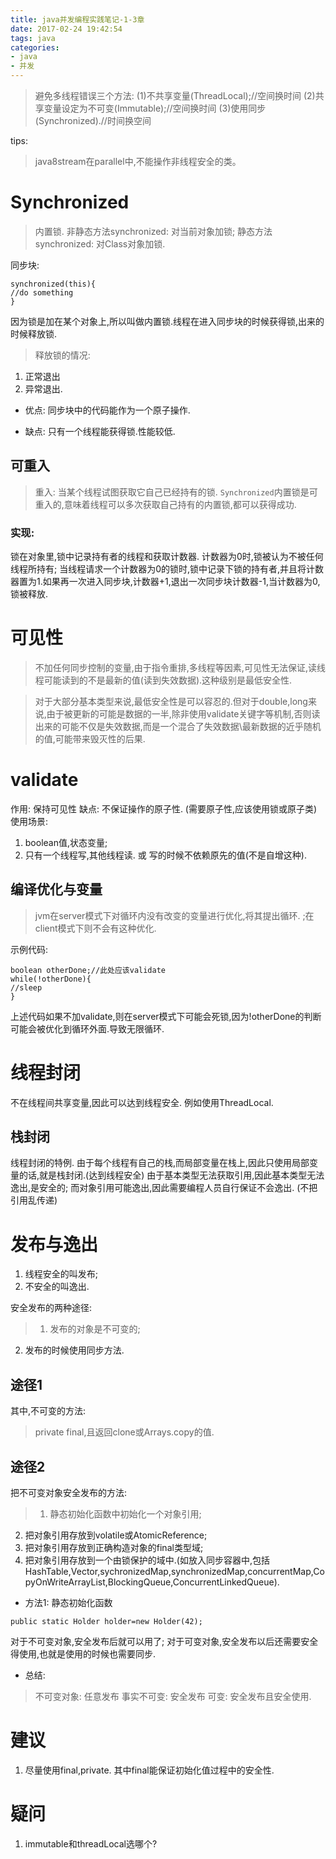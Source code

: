 ```yaml
---
title: java并发编程实践笔记-1-3章
date: 2017-02-24 19:42:54
tags: java
categories:
- java
- 并发
---
```



>避免多线程错误三个方法:
(1)不共享变量(ThreadLocal);//空间换时间
(2)共享变量设定为不可变(Immutable);//空间换时间
(3)使用同步(Synchronized).//时间换空间

tips: 
> java8stream在parallel中,不能操作非线程安全的类。


# Synchronized
> 内置锁.
非静态方法synchronized: 对当前对象加锁;
  静态方法synchronized: 对Class对象加锁.

同步块:
```
synchronized(this){
//do something
}
```
因为锁是加在某个对象上,所以叫做内置锁.线程在进入同步块的时候获得锁,出来的时候释放锁.
> 释放锁的情况:
1. 正常退出
2. 异常退出.

- 优点:
同步块中的代码能作为一个原子操作.

- 缺点:
只有一个线程能获得锁.性能较低.


## 可重入
>重入: 当某个线程试图获取它自己已经持有的锁.
`Synchronized`内置锁是可重入的,意味着线程可以多次获取自己持有的内置锁,都可以获得成功.

### 实现:
锁在对象里,锁中记录持有者的线程和获取计数器.
计数器为0时,锁被认为不被任何线程所持有;
当线程请求一个计数器为0的锁时,锁中记录下锁的持有者,并且将计数器置为1.如果再一次进入同步块,计数器+1,退出一次同步块计数器-1,当计数器为0,锁被释放.


# 可见性
> 不加任何同步控制的变量,由于指令重排,多线程等因素,可见性无法保证,读线程可能读到的不是最新的值(读到失效数据).这种级别是最低安全性.

> 对于大部分基本类型来说,最低安全性是可以容忍的.但对于double,long来说,由于被更新的可能是数据的一半,除非使用validate关键字等机制,否则读出来的可能不仅是失效数据,而是一个混合了失效数据\最新数据的近乎随机的值,可能带来毁灭性的后果. 


# validate
作用: 保持可见性
缺点: 不保证操作的原子性. (需要原子性,应该使用锁或原子类)
使用场景:
1. boolean值,状态变量;
2. 只有一个线程写,其他线程读.
或 写的时候不依赖原先的值(不是自增这种). 

## 编译优化与变量
> jvm在server模式下对循环内没有改变的变量进行优化,将其提出循环.
;在client模式下则不会有这种优化.

示例代码:
```
boolean otherDone;//此处应该validate
while(!otherDone){
//sleep
}
```
上述代码如果不加validate,则在server模式下可能会死锁,因为!otherDone的判断可能会被优化到循环外面.导致无限循环.

# 线程封闭
不在线程间共享变量,因此可以达到线程安全.
例如使用ThreadLocal. 

## 栈封闭
线程封闭的特例. 
由于每个线程有自己的栈,而局部变量在栈上,因此只使用局部变量的话,就是栈封闭.(达到线程安全)
由于基本类型无法获取引用,因此基本类型无法逸出,是安全的;
而对象引用可能逸出,因此需要编程人员自行保证不会逸出.
(不把引用乱传递)

# 发布与逸出
1. 线程安全的叫发布;
2. 不安全的叫逸出.

安全发布的两种途径:
> 1. 发布的对象是不可变的;
2. 发布的时候使用同步方法. 

## 途径1
其中,不可变的方法:
> private final,且返回clone或Arrays.copy的值.

## 途径2
把不可变对象安全发布的方法:
> 1. 静态初始化函数中初始化一个对象引用;
2. 把对象引用存放到volatile或AtomicReference;
3. 把对象引用存放到正确构造对象的final类型域;
4. 把对象引用存放到一个由锁保护的域中.(如放入同步容器中,包括HashTable,Vector,sychronizedMap,synchronizedMap,concurrentMap,CopyOnWriteArrayList,BlockingQueue,ConcurrentLinkedQueue).

- 方法1: 静态初始化函数
```
public static Holder holder=new Holder(42);
```

对于不可变对象,安全发布后就可以用了;
对于可变对象,安全发布以后还需要安全得使用,也就是使用的时候也需要同步.

- 总结:
> 不可变对象: 任意发布
事实不可变: 安全发布
可变: 安全发布且安全使用.











# 建议
1. 尽量使用final,private. 
其中final能保证初始化值过程中的安全性.



# 疑问 
1. immutable和threadLocal选哪个?
